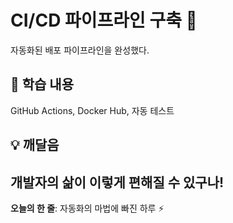 # CI/CD 파이프라인 구축 🔄
자동화된 배포 파이프라인을 완성했다.
## 📝 학습 내용
GitHub Actions, Docker Hub, 자동 테스트
## 💡 깨달음
개발자의 삶이 이렇게 편해질 수 있구나!
---
**오늘의 한 줄**: 자동화의 마법에 빠진 하루 ⚡
